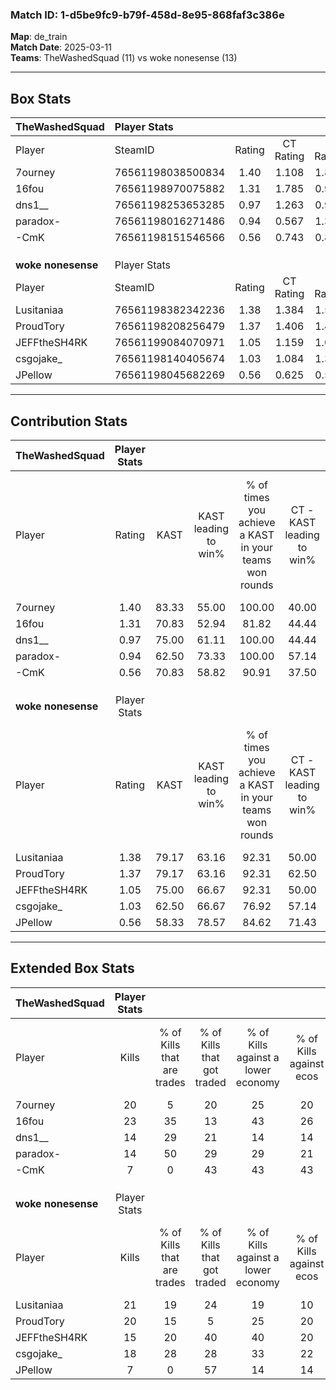 ### Match ID: 1-d5be9fc9-b79f-458d-8e95-868faf3c386e  
**Map**: de_train  
**Match Date**: 2025-03-11  
**Teams**: TheWashedSquad (11) vs woke nonesense (13)  

---  

## Box Stats  

| **TheWashedSquad** | Player Stats      |        |           |          |       |       |       |         |        |      |     |
| :- | :- | :-: | :-: | :-: | :-: | :-: | :-: | :-: | :-: | :-: | :-: |
| Player             | SteamID           | Rating | CT Rating | T Rating | KAST  |  ADR  | Kills | Assists | Deaths | K/D  | HS% |
| 7ourney            | 76561198038500834 |  1.40  |   1.108   |  1.829   | 83.33 | 91.3  |  20   |    2    |   13   | 1.54 | 70  |
| 16fou              | 76561198970075882 |  1.31  |   1.785   |  0.981   | 70.83 | 93.4  |  23   |    2    |   18   | 1.28 | 47  |
| dns1__             | 76561198253653285 |  0.97  |   1.263   |  0.912   | 75.00 | 61.0  |  14   |    4    |   16   | 0.88 | 71  |
| paradox-           | 76561198016271486 |  0.94  |   0.567   |  1.314   | 62.50 | 76.0  |  14   |    2    |   15   | 0.93 | 64  |
| -CmK               | 76561198151546566 |  0.56  |   0.743   |  0.828   | 70.83 | 41.9  |   7   |    5    |   19   | 0.37 | 28  |
|                    |                   |        |           |          |       |       |       |         |        |      |     |
|                    |                   |        |           |          |       |       |       |         |        |      |     |
|                    |                   |        |           |          |       |       |       |         |        |      |     |
| **woke nonesense** | Player Stats      |        |           |          |       |       |       |         |        |      |     |
| Player             | SteamID           | Rating | CT Rating | T Rating | KAST  |  ADR  | Kills | Assists | Deaths | K/D  | HS% |
| Lusitaniaa         | 76561198382342236 |  1.38  |   1.384   |  1.557   | 79.17 | 101.1 |  21   |    4    |   16   | 1.31 | 61  |
| ProudTory          | 76561198208256479 |  1.37  |   1.406   |  1.426   | 79.17 | 78.5  |  20   |    6    |   12   | 1.67 | 25  |
| JEFFtheSH4RK       | 76561199084070971 |  1.05  |   1.159   |  1.012   | 75.00 | 69.3  |  15   |    4    |   15   | 1.00 | 40  |
| csgojake_          | 76561198140405674 |  1.03  |   1.084   |  1.315   | 62.50 | 79.3  |  18   |    3    |   18   | 1.00 | 66  |
| JPellow            | 76561198045682269 |  0.56  |   0.625   |  0.535   | 58.33 | 51.7  |   7   |    7    |   17   | 0.41 | 71  |
---  

## Contribution Stats  

| **TheWashedSquad** | Player Stats |       |                      |                                                        |                           |                                                             |                          |                                                            |
| :- | :-: | :-: | :-: | :-: | :-: | :-: | :-: | :-: |
| Player             |    Rating    | KAST  | KAST leading to win% | % of times you achieve a KAST in your teams won rounds | CT - KAST leading to win% | CT - % of times you achieve a KAST in your teams won rounds | T - KAST leading to win% | T - % of times you achieve a KAST in your teams won rounds |
| 7ourney            |     1.40     | 83.33 |        55.00         |                         100.00                         |           40.00           |                           100.00                            |          70.00           |                           100.00                           |
| 16fou              |     1.31     | 70.83 |        52.94         |                         81.82                          |           44.44           |                           100.00                            |          62.50           |                           71.43                            |
| dns1__             |     0.97     | 75.00 |        61.11         |                         100.00                         |           44.44           |                           100.00                            |          77.78           |                           100.00                           |
| paradox-           |     0.94     | 62.50 |        73.33         |                         100.00                         |           57.14           |                           100.00                            |          87.50           |                           100.00                           |
| -CmK               |     0.56     | 70.83 |        58.82         |                         90.91                          |           37.50           |                            75.00                            |          77.78           |                           100.00                           |
|                    |              |       |                      |                                                        |                           |                                                             |                          |                                                            |
|                    |              |       |                      |                                                        |                           |                                                             |                          |                                                            |
|                    |              |       |                      |                                                        |                           |                                                             |                          |                                                            |
| **woke nonesense** | Player Stats |       |                      |                                                        |                           |                                                             |                          |                                                            |
| Player             |    Rating    | KAST  | KAST leading to win% | % of times you achieve a KAST in your teams won rounds | CT - KAST leading to win% | CT - % of times you achieve a KAST in your teams won rounds | T - KAST leading to win% | T - % of times you achieve a KAST in your teams won rounds |
| Lusitaniaa         |     1.38     | 79.17 |        63.16         |                         92.31                          |           50.00           |                           100.00                            |          77.78           |                           87.50                            |
| ProudTory          |     1.37     | 79.17 |        63.16         |                         92.31                          |           62.50           |                           100.00                            |          63.64           |                           87.50                            |
| JEFFtheSH4RK       |     1.05     | 75.00 |        66.67         |                         92.31                          |           50.00           |                           100.00                            |          87.50           |                           87.50                            |
| csgojake_          |     1.03     | 62.50 |        66.67         |                         76.92                          |           57.14           |                            80.00                            |          75.00           |                           75.00                            |
| JPellow            |     0.56     | 58.33 |        78.57         |                         84.62                          |           71.43           |                           100.00                            |          85.71           |                           75.00                            |
---  

## Extended Box Stats  

| **TheWashedSquad** | Player Stats |                            |                            |                                    |                         |                              |                                 |        |                             |                                     |                          |                               |                            |
| :- | :-: | :-: | :-: | :-: | :-: | :-: | :-: | :-: | :-: | :-: | :-: | :-: | :-: |
| Player             |    Kills     | % of Kills that are trades | % of Kills that got traded | % of Kills against a lower economy | % of Kills against ecos | % of Kills that are flawless | % of Kills that are close duels | Deaths | % of Deaths that get traded | % of Deaths against a lower economy | % of Deaths against ecos | % of Deaths that are flawless | % of Deaths that are close |
| 7ourney            |      20      |             5              |             20             |                 25                 |           20            |              65              |               10                |   13   |             23              |                  8                  |            0             |              69               |             15             |
| 16fou              |      23      |             35             |             13             |                 43                 |           26            |              65              |                0                |   18   |             17              |                 22                  |            11            |              61               |             6              |
| dns1__             |      14      |             29             |             21             |                 14                 |           14            |              64              |                0                |   16   |             31              |                 25                  |            13            |              88               |             0              |
| paradox-           |      14      |             50             |             29             |                 29                 |           21            |              50              |               21                |   15   |              0              |                 20                  |            7             |              40               |             13             |
| -CmK               |      7       |             0              |             43             |                 43                 |           43            |              86              |                0                |   19   |             53              |                 16                  |            11            |              53               |             0              |
|                    |              |                            |                            |                                    |                         |                              |                                 |        |                             |                                     |                          |                               |                            |
|                    |              |                            |                            |                                    |                         |                              |                                 |        |                             |                                     |                          |                               |                            |
|                    |              |                            |                            |                                    |                         |                              |                                 |        |                             |                                     |                          |                               |                            |
| **woke nonesense** | Player Stats |                            |                            |                                    |                         |                              |                                 |        |                             |                                     |                          |                               |                            |
| Player             |    Kills     | % of Kills that are trades | % of Kills that got traded | % of Kills against a lower economy | % of Kills against ecos | % of Kills that are flawless | % of Kills that are close duels | Deaths | % of Deaths that get traded | % of Deaths against a lower economy | % of Deaths against ecos | % of Deaths that are flawless | % of Deaths that are close |
| Lusitaniaa         |      21      |             19             |             24             |                 19                 |           10            |              43              |               14                |   16   |             31              |                 31                  |            13            |              63               |             13             |
| ProudTory          |      20      |             15             |             5              |                 25                 |           20            |              60              |               10                |   12   |             25              |                 17                  |            0             |              83               |             0              |
| JEFFtheSH4RK       |      15      |             20             |             40             |                 40                 |           20            |              60              |                0                |   15   |              7              |                 20                  |            7             |              60               |             7              |
| csgojake_          |      18      |             28             |             28             |                 33                 |           22            |              72              |                0                |   18   |             39              |                 22                  |            6             |              72               |             6              |
| JPellow            |      7       |             0              |             57             |                 14                 |           14            |             100              |                0                |   17   |              6              |                 12                  |            0             |              59               |             6              |
